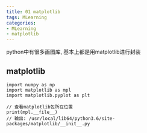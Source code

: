 ```yaml
---
title: 01 matplotlib
tags: MLearning
categories:
- MLearning
- matplotlib
---
```


python中有很多画图库, 基本上都是用matplotlib进行封装

<!-- more -->

## matplotlib

```
import numpy as np
import matplotlib as mpl
import matplotlib.pyplot as plt

// 查看matplotlib包所在位置
print(mpl.__file__)
// 输出: /usr/local/lib64/python3.6/site-packages/matplotlib/__init__.py

```








